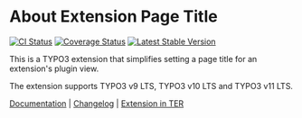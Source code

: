 # About Extension Page Title

[![CI Status](https://github.com/brotkrueml/extpagetitle/workflows/CI/badge.svg?branch=master)](https://github.com/brotkrueml/extpagetitle/actions?query=workflow%3ACI)
[![Coverage Status](https://coveralls.io/repos/github/brotkrueml/extpagetitle/badge.svg?branch=master)](https://coveralls.io/github/brotkrueml/extpagetitle?branch=master)
[![Latest Stable Version](https://poser.pugx.org/brotkrueml/extpagetitle/v/stable)](https://packagist.org/packages/brotkrueml/extpagetitle)

This is a TYPO3 extension that simplifies setting a page title for an extension's plugin view.

The extension supports TYPO3 v9 LTS, TYPO3 v10 LTS and TYPO3 v11 LTS.

[Documentation](https://docs.typo3.org/p/brotkrueml/extpagetitle/master/en-us/) |
[Changelog](https://github.com/brotkrueml/extpagetitle/blob/master/CHANGELOG.md) |
[Extension in TER](https://extensions.typo3.org/extension/extpagetitle/)
